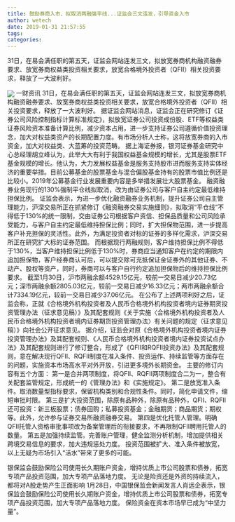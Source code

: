 ```yaml
---
title: 鼓励券商入市、拟取消两融强平线...证监会三文连发，引导资金入市
author: wetech
date: 2019-01-31 21:57:55
tags: 
categories: 
---
```

31日，在易会满任职的第五天，证监会网站连发三文，拟放宽券商机构融资融券要求、放宽券商权益类投资相关要求，放宽合格境外投资者（QFII）相关投资要求，释放了一大波利好。
<!-- more -->
<img align="center" border="0" src="https://imgcdn.yicai.com/uppics/images/2019/01/5bb2c500d198f3eaa3670d6c15213809.jpg" />
一财资讯
31日，在易会满任职的第五天，证监会网站连发三文，拟放宽券商机构融资融券要求、放宽券商权益类投资相关要求，放宽合格境外投资者（QFII）相关投资要求，释放了一大波利好。
据证监会网站消息，证监会正在研究修订《证券公司风险控制指标计算标准规定》，拟放宽证券公司投资成份股、ETF等权益类证券风险资本准备计算比例，减少资本占用，进一步支持证券公司遵循价值投资理念，加大对权益类资产的长期配置力度。有市场分析人士称，这将放宽券商的入市资金，加大对权益类、大蓝筹的投资范畴。
据上海证券报，银河证券基金研究中心总经理胡立峰认为，此举大大有利于我国权益基金规模的增长，尤其是股票ETF基金规模的增长。他认为，大力发展权益基金是服务支持股市进而服务支持实体经济的重要举措。目前公募基金的股票基金与混合偏股基金持有的股票市值比例还是比较小。2019年公募基金行业发展重要内容是多举措发展壮大股票基金。
融资融券业务现行的130%强制平仓线拟取消，改为由证券公司与客户自主约定最低维持担保比例。
证监会表示，为进一步优化融资融券业务机制，提升证券公司自主管理能力，沪深交易所正在抓紧修订《融资融券交易实施细则》，拟取消“平仓线”不得低于130%的统一限制，交由证券公司根据客户资信、担保品质量和公司风险承受能力，与客户自主约定最低维持担保比例；同时，扩大担保物范围，进一步提高客户补充担保的灵活性。此外，为满足投资者对标的证券的多样化需求，沪深交易所正在研究扩大标的证券范围。
而根据现行两融规则，客户维持担保比例不得低于130%，当客户维持担保比例低于130%时，券商应当通知客户在约定的期限内追加担保物，客户经券商认可后，可以提交除可充抵保证金证券外的其他证券、不动产、股权等资产，同时，券商可以与客户自行约定追加担保物后的维持担保比例要求。
截至1月30日，沪市两融余额4529.15亿元，较前一交易日减少20.73亿元；深市两融余额2805.03亿元，较前一交易日减少16.33亿元；两市两融余额合计7334.19亿元，较前一交易日减少37.06亿元。
在公布了上述两项利好之后，证监会称，正就《合格境外机构投资者及人民币合格境外机构投资者境内证券期货投资管理办法（征求意见稿）》及其配套规则《关于实施〈合格境外机构投资者及人民币合格境外机构投资者境内证券期货投资管理办法〉有关问题的规定（征求意见稿）》向社会公开征求意见。
据介绍，证监会对原《合格境外机构投资者境内证券投资管理办法》及其配套规则、《人民币合格境外机构投资者境内证券投资试点办法》及其配套规则进行了修订整合，形成了《QFII和RQFII投资办法》及其配套规则，意在解决现行QFII、RQFII制度在准入条件、投资运作、持续监管等方面存在的问题，实施资本市场高水平对外开放，引进更多境外长期资金。
主要的修订内容有五个方面：
第一是合并两项制度，将QFII、RQFII两项制度合二为一，整合有关配套监管规定，形成统一的《管理办法》和《实施规定》。
第二是放宽准入条件。取消数量型指标要求，保留机构类别和合规性条件。同时，简化申请文件，缩短审批时限。
第三是扩大投资范围，除原有品种外，除原有品种外，QFII、RQFII还可投资：新三板股票；债券回购；私募投资基金；金融期货；商品期货；期权等。此外，允许参与证券交易所融资融券交易。
第四是优化托管人管理。明确QFII托管人资格审批事项改为备案管理后的衔接要求，不再限制QFII聘用托管人的数量。
第五是加强持续监管。完善账户管理，健全监测分析机制，增加提供相关跨境交易信息的要求，加大违规惩处力度。
投资范围被扩大、准入条件被放宽，以上无疑为市场引入“活水”带来了更多的可能。
 
 
银保监会鼓励保险公司使用长久期账户资金，增持优质上市公司股票和债券，拓宽专项产品投资范围，加大专项产品落地力度。
无论是险资还是外资的持续流入，都将对A股走势产生正面影响
1月28日，中国银保监会新闻发言人肖远企表示，银保监会鼓励保险公司使用长久期账户资金，增持优质上市公司股票和债券，拓宽专项产品投资范围，加大专项产品落地力度。
保险资金在资本市场早已成为“中坚力量”。
